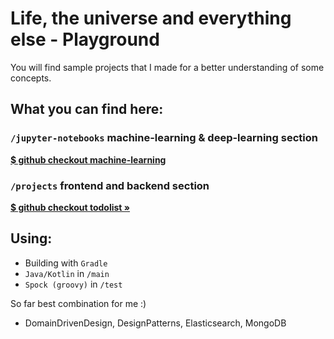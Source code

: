 # Life, the universe and everything else - Playground

You will find sample projects that I made for a better understanding of some concepts.

## **What you can find here:**

### `/jupyter-notebooks` machine-learning & deep-learning section
<b>[$ github checkout machine-learning](https://github.com/LukSroczynski/playgrounds/tree/master/jupyter-notebooks/machine-learning)</b>

### `/projects` frontend and backend section

<b>[$ github checkout todolist »](https://github.com/LukSroczynski/playgrounds/tree/master/projects/ToDoList)</b>

## Using:

* Building with `Gradle`
* `Java/Kotlin` in `/main`
* `Spock (groovy)` in `/test`

So far best combination for me :)

* DomainDrivenDesign, DesignPatterns, Elasticsearch, MongoDB
